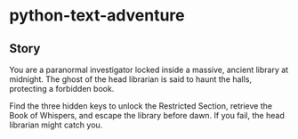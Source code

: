 # python-text-adventure

## Story
You are a paranormal investigator locked inside a massive, ancient library at midnight. The ghost of the head librarian is said to haunt the halls, protecting a forbidden book.

Find the three hidden keys to unlock the Restricted Section, retrieve the Book of Whispers, and escape the library before dawn. If you fail, the head librarian might catch you.